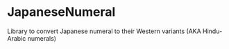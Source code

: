 # JapaneseNumeral
Library to convert Japanese numeral to their Western variants (AKA Hindu-Arabic numerals)
